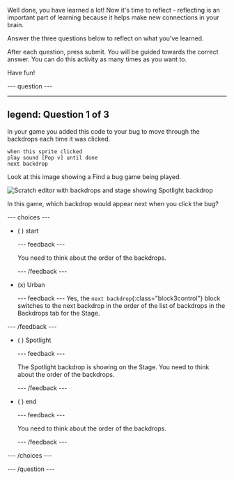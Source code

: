 Well done, you have learned a lot! Now it's time to reflect - reflecting is an important part of learning because it helps make new connections in your brain.

Answer the three questions below to reflect on what you've learned.

After each question, press submit. You will be guided towards the correct answer. You can do this activity as many times as you want to.

Have fun!

--- question ---

---
legend: Question 1 of 3
---

In your game you added this code to your bug to move through the backdrops each time it was clicked.

```blocks3
when this sprite clicked
play sound [Pop v] until done
next backdrop
```

Look at this image showing a Find a bug game being played. 

![Scratch editor with backdrops and stage showing Spotlight backdrop](images/quiz1-backdrops.png)

In this game, which backdrop would appear next when you click the bug?

--- choices ---

- ( ) start

  --- feedback ---
  
  You need to think about the order of the backdrops.
  
  --- /feedback ---

- (x) Urban

  --- feedback ---
Yes, the `next backdrop`{:class="block3control"} block switches to the next backdrop in the order of the list of backdrops in the Backdrops tab for the Stage.

--- /feedback ---

- ( ) Spotlight

  --- feedback ---

  The Spotlight backdrop is showing on the Stage. You need to think about the order of the backdrops.

  --- /feedback ---

- ( ) end

  --- feedback ---

  You need to think about the order of the backdrops.

  --- /feedback ---

--- /choices ---

--- /question ---
